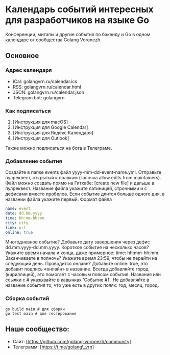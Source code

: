 # Календарь событий интересных для разработчиков на языке Go

Конференции, митапы и другие события по бэкенду и Go в одном календаре от сообщества Golang Voronezh.

## Основное

### Адрес календаря

- iCal: golangvrn.ru/calendar.ics
- RSS: golangvrn.ru/calendar.html
- JSON: golangvrn.ru/calendar.json
- Telegram bot: golangvrn

### Как подписаться

1. [Инструкция для macOS]
2. [Инструкция для Google Calendar]
3. [Инструкция для Яндекс.Календаря]
4. [Инструкция для Outlook]

Также можно подписаться на бота в Телеграме.

### Добавление события

Создайте в папке events файл yyyy-mm-dd-event-name.yml.
Отправьте пулреквест, открытый к правкам (галочка allow edits from maintainers).
Файл можно создать прямо на Гитхабе: [create new file] и дальше в пулреквест.
Название файла укажите латиницей, строчными и с дефисами вместо пробелов.
Если событие длится больше одного дня, в названии файла укажите первый.
Формат файла

```yaml
name: event
date: dd.mm.yyyy
time: hh:mm-hh:mm
city: city
link: url
online: true
```

Многодневное событие? Добавьте дату завершения через дефис dd.mm.yyyy-dd.mm.yyyy.
Короткое событие на несколько часов? Укажите время начала и конца, даже примерное: time: hh:mm-hh:mm.
Заканчиваете в полночь? Укажите время 23:59, чтобы не перейти на следующий день.
Проводится онлайн? Добавьте online: true, это добавит подпись «онлайн» в название.
Всегда добавляйте город (кириллицей), это помогает с часовым поясом события.
Названия или ссылки с # указывайте в кавычках 'Событие #1'.
Не добавляйте в название события то, что уже есть в других полях: год, месяц, город.

### Сборка событий

```console
go build main # для сборки
go test main # для тестирования
```

## Наше сообщество:

- Сайт: [https://github.com/golang-voronezh/community]
- Телеграмм: [https://t.me/golang\_vrn]
